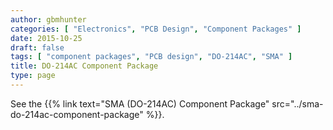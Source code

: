 ```yaml
---
author: gbmhunter
categories: [ "Electronics", "PCB Design", "Component Packages" ]
date: 2015-10-25
draft: false
tags: [ "component packages", "PCB design", "DO-214AC", "SMA" ]
title: DO-214AC Component Package
type: page
---
```


See the {{% link text="SMA (DO-214AC) Component Package" src="../sma-do-214ac-component-package" %}}.